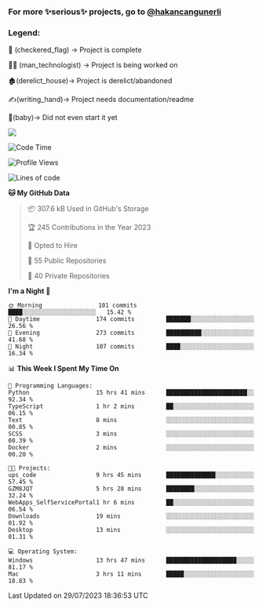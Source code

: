 ### For more ✨serious✨ projects, go to [@hakancangunerli](https://github.com/hakancangunerli)


### Legend:


🏁 (checkered_flag) -> Project is complete

👨‍💻 (man_technologist)   -> Project is being worked on

🏚️(derelict_house)-> Project is derelict/abandoned

✍️(writing_hand)-> Project needs documentation/readme

👶(baby)-> Did not even start it yet

![](https://github-readme-stats.vercel.app/api/top-langs/?username=hakancangunerli&layout=compact&hide=tex,html,shell,CSS,Ruby,Makefile,EmberScript,MATLAB,C&langs_count=6&exclude_repo=2015-csharp,gt_code,gsu_code,uga_code,uga_robotics)

<!--START_SECTION:waka-->
![Code Time](http://img.shields.io/badge/Code%20Time-480%20hrs%2013%20mins-blue)

![Profile Views](http://img.shields.io/badge/Profile%20Views-35-blue)

![Lines of code](https://img.shields.io/badge/From%20Hello%20World%20I%27ve%20Written-3.1%20million%20lines%20of%20code-blue)

**🐱 My GitHub Data** 

> 📦 307.6 kB Used in GitHub's Storage 
 > 
> 🏆 245 Contributions in the Year 2023
 > 
> 💼 Opted to Hire
 > 
> 📜 55 Public Repositories 
 > 
> 🔑 40 Private Repositories 
 > 
**I'm a Night 🦉** 

```text
🌞 Morning                101 commits         ████░░░░░░░░░░░░░░░░░░░░░   15.42 % 
🌆 Daytime                174 commits         ███████░░░░░░░░░░░░░░░░░░   26.56 % 
🌃 Evening                273 commits         ██████████░░░░░░░░░░░░░░░   41.68 % 
🌙 Night                  107 commits         ████░░░░░░░░░░░░░░░░░░░░░   16.34 % 
```


📊 **This Week I Spent My Time On** 

```text
💬 Programming Languages: 
Python                   15 hrs 41 mins      ███████████████████████░░   92.34 % 
TypeScript               1 hr 2 mins         ██░░░░░░░░░░░░░░░░░░░░░░░   06.15 % 
Text                     8 mins              ░░░░░░░░░░░░░░░░░░░░░░░░░   00.85 % 
SCSS                     3 mins              ░░░░░░░░░░░░░░░░░░░░░░░░░   00.39 % 
Docker                   2 mins              ░░░░░░░░░░░░░░░░░░░░░░░░░   00.20 % 

🐱‍💻 Projects: 
ups_code                 9 hrs 45 mins       ██████████████░░░░░░░░░░░   57.45 % 
GZM8JQT                  5 hrs 28 mins       ████████░░░░░░░░░░░░░░░░░   32.24 % 
WebApps_SelfServicePortal1 hr 6 mins         ██░░░░░░░░░░░░░░░░░░░░░░░   06.54 % 
Downloads                19 mins             ░░░░░░░░░░░░░░░░░░░░░░░░░   01.92 % 
Desktop                  13 mins             ░░░░░░░░░░░░░░░░░░░░░░░░░   01.31 % 

💻 Operating System: 
Windows                  13 hrs 47 mins      ████████████████████░░░░░   81.17 % 
Mac                      3 hrs 11 mins       █████░░░░░░░░░░░░░░░░░░░░   18.83 % 
```


 Last Updated on 29/07/2023 18:36:53 UTC
<!--END_SECTION:waka-->


